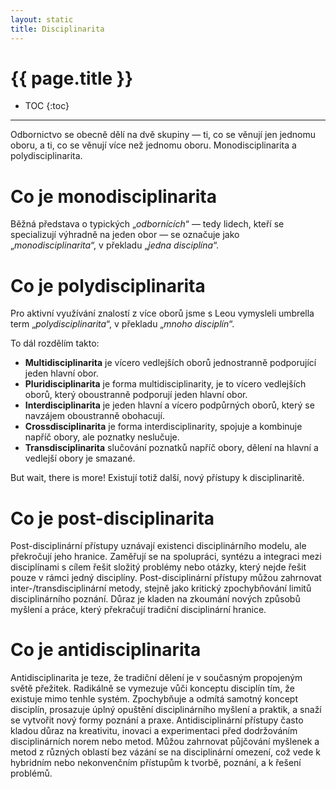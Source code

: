 ```yaml
---
layout: static
title: Disciplinarita
---
```


<h1>{{ page.title }}</h1>

* TOC
{:toc}

---

Odbornictvo se obecně dělí na dvě skupiny — ti, co se věnují jen jednomu oboru, a ti, co se věnují více než jednomu oboru. Monodisciplinarita a polydisciplinarita.

# Co je monodisciplinarita
Běžná představa o typických „_odbornících_“ — tedy lidech, kteří se specializují výhradně na jeden obor — se označuje jako „_monodisciplinarita_“, v překladu „_jedna disciplína_“.

# Co je polydisciplinarita
Pro aktivní využívání znalostí z více oborů jsme s Leou vymysleli umbrella term „_polydisciplinarita_“, v překladu „_mnoho disciplín_“.

To dál rozdělím takto:
- **Multidisciplinarita** je vícero vedlejších oborů jednostranně podporující jeden hlavní obor.
- **Pluridisciplinarita** je forma multidisciplinarity, je to vícero vedlejších oborů, který oboustranně podporují jeden hlavní obor.
- **Interdisciplinarita** je jeden hlavní a vícero podpůrných oborů, který se navzájem oboustranně obohacují.
- **Crossdisciplinarita** je forma interdisciplinarity, spojuje a kombinuje napříč obory, ale poznatky neslučuje.
- **Transdisciplinarita** slučování poznatků napříč obory, dělení na hlavní a vedlejší obory je smazané.

But wait, there is more! Existují totiž další, nový přístupy k disciplinaritě.

# Co je post-disciplinarita
Post-disciplinární přístupy uznávají existenci disciplinárního modelu, ale překročují jeho hranice. Zaměřují se na spolupráci, syntézu a integraci mezi disciplínami s cílem řešit složitý problémy nebo otázky, který nejde řešit pouze v rámci jedný disciplíny. Post-disciplinární přístupy můžou zahrnovat inter-/transdisciplinární metody, stejně jako kritický zpochybňování limitů disciplinárního poznání. Důraz je kladen na zkoumání nových způsobů myšlení a práce, který překračují tradiční disciplinární hranice.

# Co je antidisciplinarita
Antidisciplinarita je teze, že tradiční dělení je v současným propojeným světě přežitek. Radikálně se vymezuje vůči konceptu disciplín tím, že existuje mimo tenhle systém. Zpochybňuje a odmítá samotný koncept disciplín, prosazuje úplný opuštění disciplinárního myšlení a praktik, a snaží se vytvořit nový formy poznání a praxe. Antidisciplinární přístupy často kladou důraz na kreativitu, inovaci a experimentaci před dodržováním disciplinárních norem nebo metod. Můžou zahrnovat půjčování myšlenek a metod z různých oblastí bez vázání se na disciplinární omezení, což vede k hybridním nebo nekonvenčním přístupům k tvorbě, poznání, a k řešení problémů.